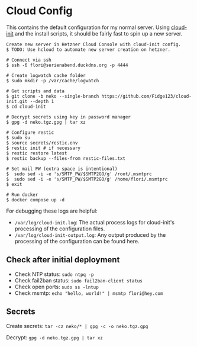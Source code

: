 # Cloud Config

This contains the default configuration for my normal server.
Using [cloud-init](https://cloudinit.readthedocs.io/en/latest/reference/modules.html) and the install scripts, it should be fairly fast to spin up a new server.


``` sh-session
Create new server in Hetzner Cloud Console with cloud-init config.
$ TODO: Use hcloud to automate new server creation on hetzner.

# Connect via ssh
$ ssh -6 flori@serienabend.duckdns.org -p 4444

# Create logwatch cache folder
$ sudo mkdir -p /var/cache/logwatch

# Get scripts and data
$ git clone -b neko --single-branch https://github.com/Fidge123/cloud-init.git --depth 1
$ cd cloud-init

# Decrypt secrets using key in password manager
$ gpg -d neko.tgz.gpg | tar xz

# Configure restic
$ sudo su
$ source secrets/restic.env 
$ restic init # if necessary
$ restic restore latest
$ restic backup --files-from restic-files.txt

# Set mail PW (extra space is intentional)
$  sudo sed -i -e 's/SMTP_PW/$SMTP2GO/g' /root/.msmtprc
$  sudo sed -i -e 's/SMTP_PW/$SMTP2GO/g' /home/flori/.msmtprc
$ exit

# Run docker
$ docker compose up -d
```

For debugging these logs are helpful:
- `/var/log/cloud-init.log`: The actual process logs for cloud-init's processing of the configuration files.
- `/var/log/cloud-init-output.log`: Any output produced by the processing of the configuration can be found here.

## Check after initial deployment

- Check NTP status: `sudo ntpq -p`
- Check fail2ban status: `sudo fail2ban-client status`
- Check open ports: `sudo ss -lntup`
- Check msmtp: `echo "hello, world!" | msmtp flori@hey.com`

## Secrets

Create secrets: `tar -cz neko/* | gpg -c -o neko.tgz.gpg`

Decrypt: `gpg -d neko.tgz.gpg | tar xz`

